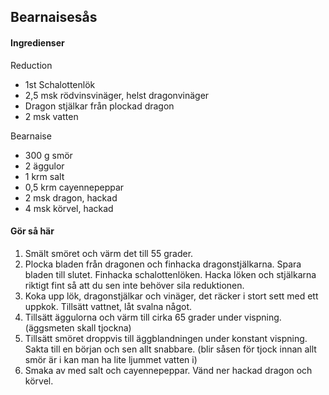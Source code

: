 ## Bearnaisesås

#### Ingredienser
Reduction

* 1st Schalottenlök
* 2,5 msk rödvinsvinäger, helst dragonvinäger
* Dragon stjälkar från plockad dragon
* 2 msk vatten

Bearnaise

* 300 g smör
* 2 äggulor
* 1 krm salt
* 0,5 krm cayennepeppar
* 2 msk dragon, hackad
* 4 msk körvel, hackad

#### Gör så här

1. Smält smöret och värm det till 55 grader.
2. Plocka bladen från dragonen och finhacka dragonstjälkarna. Spara bladen till slutet. Finhacka
schalottenlöken. Hacka löken och stjälkarna riktigt fint så att du sen inte behöver sila reduktionen.
3. Koka upp lök, dragonstjälkar och vinäger, det räcker i stort sett med ett uppkok. Tillsätt vattnet, låt
svalna något.
4. Tillsätt äggulorna och värm till cirka 65 grader under vispning. (äggsmeten skall tjockna)
5. Tillsätt smöret droppvis till äggblandningen under konstant vispning. Sakta till en början och sen allt
snabbare. (blir såsen för tjock innan allt smör är i kan man ha lite ljummet vatten i)
6. Smaka av med salt och cayennepeppar. Vänd ner hackad dragon och körvel.
